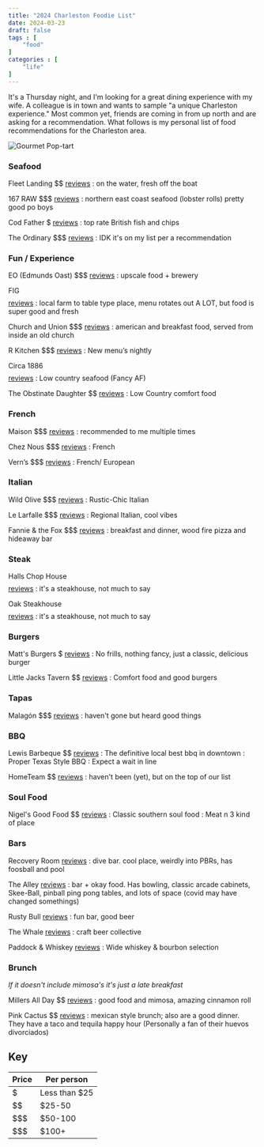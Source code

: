 ```yaml
---
title: "2024 Charleston Foodie List"
date: 2024-03-23
draft: false
tags : [
    "food"
]
categories : [
    "life"
]
---
```


It's a Thursday night, and I'm looking for a great dining experience with my wife. A colleague is in town and wants to sample "a unique Charleston experience." Most common yet, friends are coming in from up north and are asking for a recommendation. What follows is my personal list of food recommendations for the Charleston area.

![Gourmet Pop-tart](../../../images/blogs/pop-tart.jpg)

### Seafood

Fleet Landing $$ [reviews](https://g.co/kgs/DNCkcya)
: on the water, fresh off the boat

167 RAW $$$ [reviews](https://g.co/kgs/AAAhFhx)
: northern east coast seafood (lobster rolls) pretty good po boys

Cod Father $ [reviews](https://g.co/kgs/bPt85V8)
: top rate British fish and chips

The Ordinary $$$ [reviews](https://g.co/kgs/BNw3Qk2)
: IDK it's on my list per a recommendation

### Fun / Experience

EO (Edmunds Oast) $$$ [reviews](https://g.co/kgs/C1Ps6B2)
: upscale food + brewery

FIG $$$$ [reviews](https://g.co/kgs/mVRKwP6)
: local farm to table type place, menu rotates out A LOT, but food is super good and fresh

Church and Union $$$ [reviews](https://g.co/kgs/gq7Mgse)
: american and breakfast food, served from inside an old church

R Kitchen $$$ [reviews](https://g.co/kgs/RnFqW1g)
: New menu’s nightly

Circa 1886 $$$$ [reviews](https://g.co/kgs/sPdG2Ek)
: Low country seafood (Fancy AF)

The Obstinate Daughter $$ [reviews](https://g.co/kgs/HfE2bzP)
: Low Country comfort food

### French

Maison $$$ [reviews](https://g.co/kgs/i5nkhQC)
: recommended to me multiple times

Chez Nous $$$ [reviews](https://g.co/kgs/6fY4qEo)
: French

Vern’s $$$ [reviews](https://g.co/kgs/AarLV9E)
: French/ European

### Italian

Wild Olive $$$ [reviews](https://g.co/kgs/v3UntU5)
: Rustic-Chic Italian

Le Larfalle $$$ [reviews](https://g.co/kgs/KqkNegB)
: Regional Italian, cool vibes

Fannie & the Fox $$$ [reviews](https://g.co/kgs/LMzX98D)
: breakfast and dinner, wood fire pizza and hideaway bar

### Steak

Halls Chop House $$$$ [reviews](https://g.co/kgs/RBZEXTf)
: it's a steakhouse, not much to say

Oak Steakhouse $$$$ [reviews](https://g.co/kgs/FEuxXSP)
: it's a steakhouse, not much to say

### Burgers

Matt's Burgers $ [reviews](https://g.co/kgs/iH2LeH2)
: No frills, nothing fancy, just a classic, delicious burger

Little Jacks Tavern $$ [reviews](https://g.co/kgs/JM56ENi)
: Comfort food and good burgers

### Tapas

Malagón $$$ [reviews](https://g.co/kgs/cRKzASJ)
: haven't gone but heard good things

### BBQ

Lewis Barbeque $$ [reviews](https://g.co/kgs/pdmjsRY)
: The definitive local best bbq in downtown
: Proper Texas Style BBQ
: Expect a wait in line

HomeTeam $$ [reviews](https://g.co/kgs/7Fq4crt)
: haven't been (yet), but on the top of our list

### Soul Food

Nigel's Good Food $$ [reviews](https://g.co/kgs/JuXCteJ)
: Classic southern soul food
: Meat n 3 kind of place

### Bars

Recovery Room [reviews](https://g.co/kgs/PuA9kJD)
: dive bar. cool place, weirdly into PBRs, has foosball and pool

The Alley [reviews](https://g.co/kgs/fZ7dyUC)
: bar + okay food. Has bowling, classic arcade cabinets, Skee-Ball, pinball ping pong tables, and lots of space (covid may have changed somethings)

Rusty Bull [reviews](https://g.co/kgs/V5PVHa1)
: fun bar, good beer 

The Whale [reviews](https://g.co/kgs/ZHkpi6T)
: craft beer collective

Paddock & Whiskey [reviews](https://g.co/kgs/Sooigzh)
: Wide whiskey & bourbon selection

### Brunch 
_If it doesn't include mimosa's it's just a late breakfast_

Millers All Day $$ [reviews](https://g.co/kgs/8FyttCp)
: good food and mimosa, amazing cinnamon roll

Pink Cactus $$ [reviews](https://g.co/kgs/uAQdZoc)
: mexican style brunch; also are a good dinner. They have a taco and tequila happy hour (Personally a fan of their huevos divorciados)

## Key

| Price | Per person    |
|-------|---------------|
| $     | Less than $25 |
| $$    | $25-50        |
| $$$   | $50-100       |
| $$$   | $100+         |



